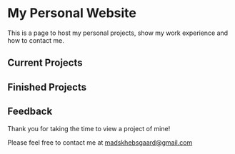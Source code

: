 # My Personal Website
This is a page to host my personal projects, show my work experience and how to contact me.

## Current Projects

## Finished Projects 

## Feedback 
Thank you for taking the time to view a project of mine! 

Please feel free to contact me at <madskhebsgaard@gmail.com>

